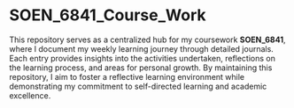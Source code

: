 # SOEN_6841_Course_Work

This repository serves as a centralized hub for my coursework **SOEN_6841**, where I document my weekly learning journey through detailed journals. Each entry provides insights into the activities undertaken, reflections on the learning process, and areas for personal growth. By maintaining this repository, I aim to foster a reflective learning environment while demonstrating my commitment to self-directed learning and academic excellence.
